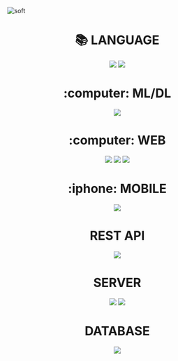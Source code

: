 
<!--
**seonmin8284/seonmin8284** is a ✨ _special_ ✨ repository because its `README.md` (this file) appears on your GitHub profile.

Here are some ideas to get you started:

- 🔭 I’m currently working on ...
- 🌱 I’m currently learning ...
- 👯 I’m looking to collaborate on ...
- 🤔 I’m looking for help with ...
- 💬 Ask me about ...
- 📫 How to reach me: ...
- 😄 Pronouns: ...
- ⚡ Fun fact: ...
-->
![soft](https://capsule-render.vercel.app/api?type=soft&color=auto&text=Seonmin_Github&fontSize=40&animation=twinkling)


<div align=center><h1>📚 LANGUAGE</h1></div>
<div align=center>
<img src="https://img.shields.io/badge/python-3776AB?style=for-the-badge&logo=python&logoColor=white"> 
  <img src="https://img.shields.io/badge/java-007396?style=for-the-badge&logo=java&logoColor=white"> 
  <br>
  <h1>:computer: ML/DL</h1>
   <img src="https://img.shields.io/badge/tensorflow-FF6F00?style=for-the-badge&logo=tensorflow&logoColor=white"> 
  <br>
  <h1>:computer: WEB</h1>
   <img src="https://img.shields.io/badge/html5-E34F26?style=for-the-badge&logo=html5&logoColor=white"> 
  <img src="https://img.shields.io/badge/css-1572B6?style=for-the-badge&logo=css3&logoColor=white"> 
  <img src="https://img.shields.io/badge/javascript-F7DF1E?style=for-the-badge&logo=javascript&logoColor=black">
  <br>
  <h1>:iphone: MOBILE</h1>
    <img src="https://img.shields.io/badge/flutter-02569B?style=for-the-badge&logo=flutter&logoColor=white">
  <h1>REST API</h1>
  <img src="https://img.shields.io/badge/flask-000000?style=for-the-badge&logo=flask&logoColor=white">
  <h1>SERVER</h1>
   <img src="https://img.shields.io/badge/Google Cloud-4285F4?style=for-the-badge&logo=googlecloud&logoColor=white">
    <img src="https://img.shields.io/badge/firebase-FFCA28?style=for-the-badge&logo=firebase&logoColor=white">
<h1>DATABASE</h1>
  <img src="https://img.shields.io/badge/mysql-4479A1?style=for-the-badge&logo=mysql&logoColor=white">
</div>

